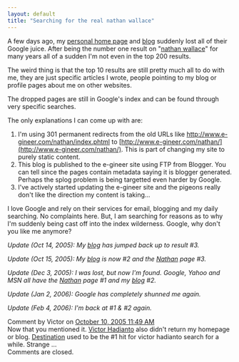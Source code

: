```yaml
---
layout: default
title: "Searching for the real nathan wallace"
---
```


A few days ago, my [personal home page](http://www.e-gineer.com/nathan/) and
[blog](http://www.e-gineer.com/v2/blog/) suddenly lost all of their Google
juice. After being the number one result on "[nathan
wallace](http://www.google.com/search?hl=en&amp;q=nathan+wallace)" for many
years all of a sudden I'm not even in the top 200 results.

The weird thing is that the top 10 results are still pretty much all to do with
me, they are just specific articles I wrote, people pointing to my blog or
profile pages about me on other websites.

The dropped pages are still in Google's index and can be found through very
specific searches.

The only explanations I can come up with are:
1. I'm using 301 permanent redirects from the old URLs like http://www.e-gineer.com/nathan/index.phtml to [http://www.e-gineer.com/nathan/](http://www.e-gineer.com/nathan/). This is part of changing my site to purely static content.
2. This blog is published to the e-gineer site using FTP from Blogger. You can tell since the pages contain metadata saying it is blogger generated. Perhaps the splog problem is being targetted even harder by Google.
3. I've actively started updating the e-gineer site and the pigeons really don't like the direction my content is taking...

I love Google and rely on their services for email, blogging and my daily
searching. No complaints here. But, I am searching for reasons as to why I'm
suddenly being cast off into the index wilderness.  Google, why don't you like
me anymore?

*Update (Oct 14, 2005): My [blog](http://www.e-gineer.com/v2/blog/) has jumped back up to result #3.*

*Update (Oct 15, 2005): My [blog](http://www.e-gineer.com/v2/blog/) is now #2 and the [Nathan](http://www.e-gineer.com/nathan/) page #3.*

*Update (Dec 3, 2005): I was lost, but now I'm found. Google, Yahoo and MSN all have the [Nathan](http://www.e-gineer.com/nathan/) page #1 and my [blog](http://www.e-gineer.com/v2/blog/) #2.*

*Update (Jan 2, 2006): Google has completely shunned me again.*

*Update (Feb 4, 2006): I'm back at #1 & #2 again.*

<div id="blogComments">
  <a name="comments"></a>
  
  <a name="c112890898981310484"></a>
  <div class="blogComment">
    <div class="blogCommentByline">Comment by Victor on <a href="#c112890898981310484" title="Comment permalink">October 10, 2005 11:49 AM</a> </div>
    <div class="blogCommentBody">Now that you mentioned it. <A HREF="http://www.google.com/search?hl=en&lr=&q=victor+hadianto&btnG=Search" REL="nofollow">Victor Hadianto</A> also didn't return my homepage or blog. <A HREF="http://www.hadianto.net/destination" REL="nofollow">Destination</A> used to be the #1 hit for victor hadianto search for a while. Strange ...</div>
  </div>

  <div class="blogCommentsClosed">Comments are closed.</div>

</div>
